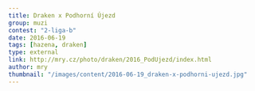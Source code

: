 ```yaml
---
title: Draken x Podhorní Újezd
group: muzi
contest: "2-liga-b"
date: 2016-06-19
tags: [hazena, draken]
type: external
link: http://mry.cz/photo/draken/2016_PodUjezd/index.html
author: mry
thumbnail: "/images/content/2016-06-19_draken-x-podhorni-ujezd.jpg"
---
```

